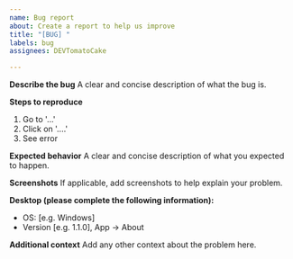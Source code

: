 ```yaml
---
name: Bug report
about: Create a report to help us improve
title: "[BUG] "
labels: bug
assignees: DEVTomatoCake

---
```


**Describe the bug**
A clear and concise description of what the bug is.

**Steps to reproduce**
1. Go to '...'
2. Click on '....'
3. See error

**Expected behavior**
A clear and concise description of what you expected to happen.

**Screenshots**
If applicable, add screenshots to help explain your problem.

**Desktop (please complete the following information):**
 - OS: [e.g. Windows]
 - Version [e.g. 1.1.0], App -> About

**Additional context**
Add any other context about the problem here.
